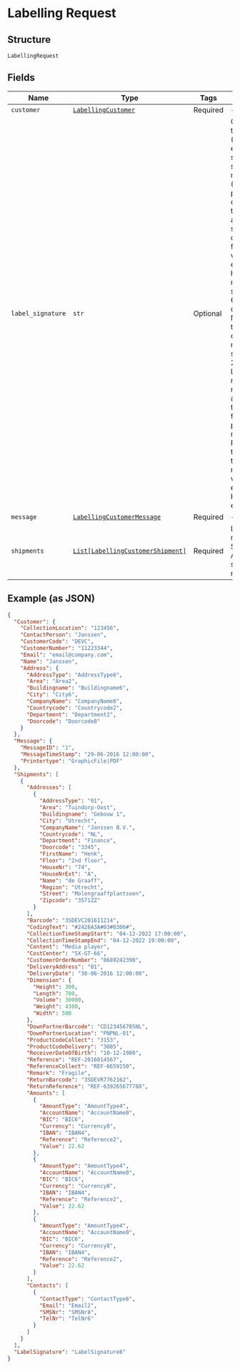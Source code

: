 
# Labelling Request

## Structure

`LabellingRequest`

## Fields

| Name | Type | Tags | Description |
|  --- | --- | --- | --- |
| `customer` | [`LabellingCustomer`](../../doc/models/labelling-customer.md) | Required | - |
| `label_signature` | `str` | Optional | GIF image of the signature (as a base64 encoded string) max size: 280x60 mm (1058x226 pixels). This can be used to automatically sign the customs forms. The value of this element can have a maximum size of 65536 characters. Note that the total request can have a maximum size of 200KB. Larger requests will not be accepted by the server for performance reasons. Requests that exceed this limit will not return a validation error,but a HTTP 404 error. |
| `message` | [`LabellingCustomerMessage`](../../doc/models/labelling-customer-message.md) | Required | - |
| `shipments` | [`List[LabellingCustomerShipment]`](../../doc/models/labelling-customer-shipment.md) | Required | List of 1 or more Shipments. At least 1 shipment is required. |

## Example (as JSON)

```json
{
  "Customer": {
    "CollectionLocation": "123456",
    "ContactPerson": "Janssen",
    "CustomerCode": "DEVC",
    "CustomerNumber": "11223344",
    "Email": "email@company.com",
    "Name": "Janssen",
    "Address": {
      "AddressType": "AddressType6",
      "Area": "Area2",
      "Buildingname": "Buildingname6",
      "City": "City6",
      "CompanyName": "CompanyName8",
      "Countrycode": "Countrycode2",
      "Department": "Department2",
      "Doorcode": "Doorcode8"
    }
  },
  "Message": {
    "MessageID": "1",
    "MessageTimeStamp": "29-06-2016 12:00:00",
    "Printertype": "GraphicFile|PDF"
  },
  "Shipments": [
    {
      "Addresses": [
        {
          "AddressType": "01",
          "Area": "Tuindorp-Oost",
          "Buildingname": "Gebouw 1",
          "City": "Utrecht",
          "CompanyName": "Janssen B.V.",
          "Countrycode": "NL",
          "Department": "Finance",
          "Doorcode": "3345",
          "FirstName": "Henk",
          "Floor": "2nd floor",
          "HouseNr": "74",
          "HouseNrExt": "A",
          "Name": "de Graaff",
          "Region": "Utrecht",
          "Street": "Molengraaffplantsoen",
          "Zipcode": "3571ZZ"
        }
      ],
      "Barcode": "3SDEVC201611214",
      "CodingText": "#2426A3A#03#0306#",
      "CollectionTimeStampStart": "04-12-2022 17:00:00",
      "CollectionTimeStampEnd": "04-12-2022 19:00:00",
      "Content": "Media player",
      "CostCenter": "SX-GT-66",
      "CustomerOrderNumber": "8689242390",
      "DeliveryAddress": "01",
      "DeliveryDate": "30-06-2016 12:00:00",
      "Dimension": {
        "Height": 300,
        "Length": 700,
        "Volume": 30000,
        "Weight": 4300,
        "Width": 500
      },
      "DownPartnerBarcode": "CD123456785NL",
      "DownPartnerLocation": "PNPNL-01",
      "ProductCodeCollect": "3153",
      "ProductCodeDelivery": "3085",
      "ReceiverDateOfBirth": "10-12-1980",
      "Reference": "REF-2016014567",
      "ReferenceCollect": "REF-6659150",
      "Remark": "Fragile",
      "ReturnBarcode": "3SDEVR7762162",
      "ReturnReference": "REF-639265677788",
      "Amounts": [
        {
          "AmountType": "AmountType4",
          "AccountName": "AccountName0",
          "BIC": "BIC6",
          "Currency": "Currency8",
          "IBAN": "IBAN4",
          "Reference": "Reference2",
          "Value": 22.62
        },
        {
          "AmountType": "AmountType4",
          "AccountName": "AccountName0",
          "BIC": "BIC6",
          "Currency": "Currency8",
          "IBAN": "IBAN4",
          "Reference": "Reference2",
          "Value": 22.62
        },
        {
          "AmountType": "AmountType4",
          "AccountName": "AccountName0",
          "BIC": "BIC6",
          "Currency": "Currency8",
          "IBAN": "IBAN4",
          "Reference": "Reference2",
          "Value": 22.62
        }
      ],
      "Contacts": [
        {
          "ContactType": "ContactType6",
          "Email": "Email2",
          "SMSNr": "SMSNr8",
          "TelNr": "TelNr6"
        }
      ]
    }
  ],
  "LabelSignature": "LabelSignature8"
}
```

